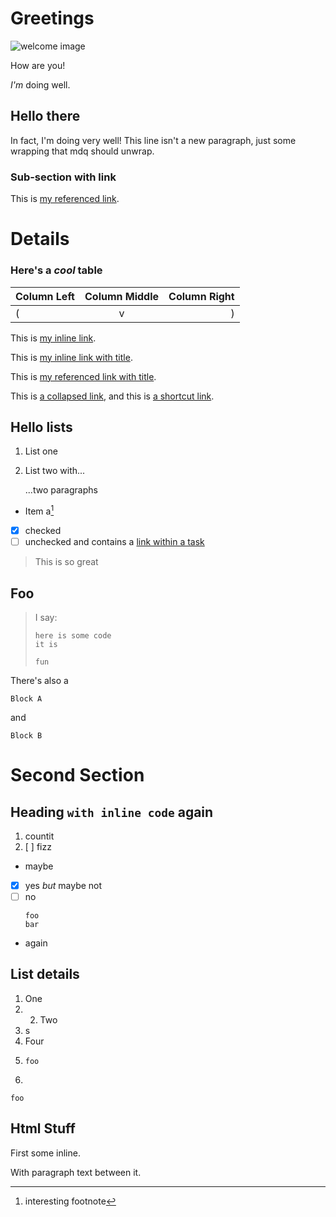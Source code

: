 # Greetings

![welcome image](https://example.com/welcome.png)

How are you!

*I'm* doing well.

## Hello there

In fact, I'm doing very well!
This line isn't a new paragraph, just some
wrapping that mdq should unwrap.

### Sub-section with link

This is [my referenced link][a1].

[a1]: https://example.com/reference

# Details

### Here's a *cool* table

| Column Left | Column Middle | Column Right |
|:------------|:-------------:|-------------:|
| (           |       v       |            ) |

This is [my inline link](https://example.com/inline).

This is [my inline link with title](https://example.com/inline "its title").

This is [my referenced link with title][a2].

This is [a collapsed link][], and this is [a shortcut link].

[a collapsed link]: https://example.com/collapsed
[a shortcut link]: https://example.com/shortcut "and it has a title"

## Hello lists

1. List one
2. List two with...

   ...two paragraphs

- Item a[^1]

- [x] checked
- [ ] unchecked and contains a [link within a task](https://example.com/task)

[a2]: https://example.com/reference "from the previous section"
[^1]: interesting footnote

> This is so great

## Foo

> I say:
> ```types
> here is some code
> it is
> 
> fun
> ```

There's also a

```text title="Code block with metadata"
Block A
```

and

``` title="Code block with only metadata"
Block B
```

# Second Section

## Heading `with inline code` again

1. countit
2. [ ] fizz

- maybe
- [x] yes _but_ maybe not
- [ ] no
  ```
  foo
  bar
  ```

- again

## List details

1. One
1.
    2. Two
1. s
1. Four
1. ```
   foo
   ```
1.

```
foo
```

## Html Stuff

First some <span>inline</span>.

<div class="then some"
href="#block-level">

With paragraph text between it.

</div>
